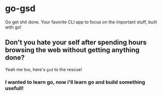 # go-gsd
Go get shit done. Your favorite CLI app to focus on the important stuff, built with go!

## Don't you hate your self after spending hours browsing the web without getting anything done?

Yeah me too, here's `gsd` to the rescue! 

### I wanted to learn go, now i'll learn go and build something usefull!
